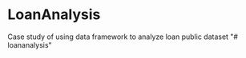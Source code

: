 # LoanAnalysis
Case study of using data framework to analyze loan public dataset 
"# loananalysis" 
